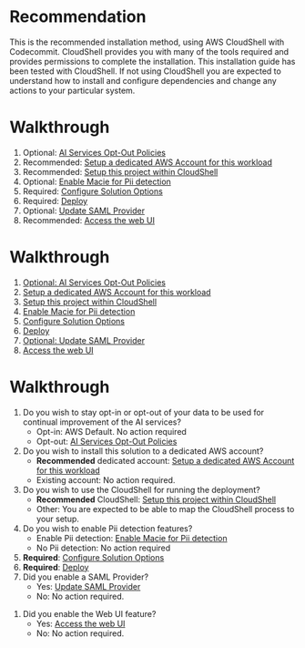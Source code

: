 <!--
Copyright Amazon.com, Inc. or its affiliates. All Rights Reserved.
SPDX-License-Identifier: MIT-0
-->

# Recommendation

This is the recommended installation method, using AWS CloudShell with Codecommit. CloudShell provides you with many of the tools required and provides permissions to complete the installation. This installation guide has been tested with CloudShell. If not using CloudShell you are expected to understand how to install and configure dependencies and change any actions to your particular system. 

# Walkthrough

1. Optional: [AI Services Opt-Out Policies](steps/ai-services-opt-out-policies.md)
2. Recommended: [Setup a dedicated AWS Account for this workload](steps/setup-an-aws-account.md)
3. Recommended: [Setup this project within CloudShell](steps/setup-this-project-within-cloudshell.md)
4. Optional: [Enable Macie for Pii detection](steps/macie.md)
5. Required: [Configure Solution Options](steps/options.md)
6. Required: [Deploy](steps/deploy.md)
7. Optional: [Update SAML Provider](steps/update-saml-provider.md)
8. Recommended: [Access the web UI](steps/access-web-ui.md)

# Walkthrough

1. [Optional: AI Services Opt-Out Policies](steps/ai-services-opt-out-policies.md)
2. [Setup a dedicated AWS Account for this workload](steps/setup-an-aws-account.md)
3. [Setup this project within CloudShell](steps/setup-this-project-within-cloudshell.md)
4. [Enable Macie for Pii detection](steps/macie.md)
5. [Configure Solution Options](steps/options.md)
6. [Deploy](steps/deploy.md)
7. [Optional: Update SAML Provider](steps/update-saml-provider.md)
8. [Access the web UI](steps/access-web-ui.md)

# Walkthrough

1. Do you wish to stay opt-in or opt-out of your data to be used for continual improvement of the AI services?
    - Opt-in: AWS Default. No action required
    - Opt-out: [AI Services Opt-Out Policies](steps/ai-services.md)
2. Do you wish to install this solution to a dedicated AWS account?
    - **Recommended** dedicated account: [Setup a dedicated AWS Account for this workload](steps/setup-an-aws-account.md)
    - Existing account: No action required.
3. Do you wish to use the CloudShell for running the deployment?
    - **Recommended** CloudShell: [Setup this project within CloudShell](steps/setup-this-project-within-cloudshell.md)
    - Other: You are expected to be able to map the CloudShell process to your setup.
4. Do  you wish to enable Pii detection features?
    - Enable Pii detection: [Enable Macie for Pii detection](steps/macie.md)
    - No Pii detection: No action required
5. **Required**: [Configure Solution Options](steps/options.md)
6. **Required**: [Deploy](steps/deploy.md)
7. Did you enable a SAML Provider?
    - Yes: [Update SAML Provider](steps/update-saml-provider.md)
    - No: No action required.
<!-- 8. Did you enable a Cognito Local Users?
    - Yes: [Create your first user](steps/create-cognito-local-user.md)
    - No: No action required. -->
1. Did you enable the Web UI feature?
    - Yes: [Access the web UI](steps/access-web-ui.md)
    - No: No action required.